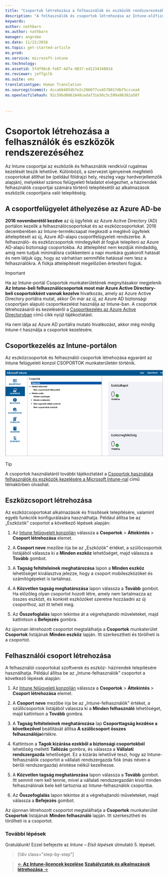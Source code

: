 ```yaml
---
title: "Csoportok létrehozása a felhasználók és eszközök rendszerezéséhez | Microsoft Intune"
description: "A felhasználók és csoportok létrehozása az Intune-előfizetéséhez"
keywords: 
author: nathbarn
ms.author: nathbarn
manager: angrobe
ms.date: 11/22/2016
ms.topic: get-started-article
ms.prod: 
ms.service: microsoft-intune
ms.technology: 
ms.assetid: 5fdf98c8-fe67-4d7a-9837-ed1234348014
ms.reviewer: jeffgilb
ms.suite: ems
translationtype: Human Translation
ms.sourcegitcommit: dcca68485db7e2c206077ce457081fdbf5cccea4
ms.openlocfilehash: 92c59bd8061648cedaf31e50c5c599a96302a50f


---
```



# <a name="create-groups-to-organize-users-and-devices"></a>Csoportok létrehozása a felhasználók és eszközök rendszerezéséhez
Az Intune csoportjai az eszközök és felhasználók rendkívül rugalmas kezelését teszik lehetővé. Különböző, a szervezet igényeinek megfelelő csoportokat állíthat be (például földrajzi hely, részleg vagy hardverjellemzők alapján), melyekkel számos felügyeleti feladatot elvégezhet, a házirendek felhasználók csoportjai számára történő telepítésétől az alkalmazások eszközök csoportjaira való telepítéséig.

## <a name="group-management-moving-to-azure-ad"></a>A csoportfelügyelet áthelyezése az Azure AD-be

**2016 novemberétől kezdve** az új ügyfelek az Azure Acitve Directory (AD) portálon kezelik a felhasználócsoportokat és az eszközcsoportokat. 2016 decemberében az Intune-termékcsapat megkezdi a meglévő ügyfelek áttelepítését az új, Azure AD-alapú csoportfelügyeleti rendszerbe. A felhasználó- és eszközcsoportok mindegyikét át fogjuk telepíteni az Azure AD-alapú biztonsági csoportokba. Az áttelepítést nem kezdjük mindaddig, amíg nem tudjuk minimálisra csökkenteni a napi munkára gyakorolt hatását és nem látjuk úgy, hogy az várhatóan semmiféle hatással nem lesz a felhasználókra. A fiókja áttelepítését megelőzően értesíteni fogjuk.


>[!IMPORTANT]
>
>Ha az Intune-portál Csoportok munkaterületének megnyitásakor megjelenik **Az Intune-beli felhasználócsoportok most már Azure Active Directory-beli csoportokként vannak kezelve** hivatkozás, amely az Azure Active Directory portálra mutat, akkor Ön már az *új*, az Azure AD biztonsági csoportjain alapuló csoportkezelést használja az Intune-ban. A csoportok létrehozásáról és kezeléséről a [Csoportkezelés az Azure Active Directoryban](https://docs.microsoft.com/azure/active-directory/active-directory-groups-create-azure-portal) című cikk nyújt tájékoztatást.
>
>Ha nem látja az Azure AD portálra mutató hivatkozást, akkor még mindig Intune-t használja a csoportok kezelésére.

## <a name="group-management-in-the-intune-portal"></a>Csoportkezelés az Intune-portálon

Az eszközcsoportok és felhasználói csoportok létrehozása egyaránt az Intune felügyeleti konzol CSOPORTOK munkaterületén történik.

![A felügyeleti konzol Csoportok munkaterülete](./media/groups.png)


> [!TIP]
> A csoportok használatáról további tájékoztatást a [Csoportok használata felhasználók és eszközök kezelésére a Microsoft Intune-nal](/intune/deploy-use/use-groups-to-manage-users-and-devices-with-microsoft-intune) című témakörben olvashat.


## <a name="create-a-device-group"></a>Eszközcsoport létrehozása
Az eszközcsoportokat alkalmazások és frissítések telepítésére, valamint egyéb funkciók konfigurálására használhatja. Például állítsa be az „Eszközök” csoportot a következő lépések alapján:

1.  Az [Intune felügyeleti konzolján](https://manage.microsoft.com/) válassza a **Csoportok** > **Áttekintés** > **Csoport létrehozása** elemet.

2.  A **Csoport neve** mezőbe írja be az „Eszközök” értéket, a szülőcsoportok listájából válassza ki a **Minden eszköz** lehetőséget, majd válassza a **Tovább** gombot.

3.  A **Tagság feltételeinek meghatározása** lapon a **Minden eszköz** lehetőséget kiválasztva jelezze, hogy a csoport mobileszközöket és számítógépeket is tartalmaz.

4.  A **Közvetlen tagság meghatározása** lapon válassza a **Tovább** gombot. Ha előzőleg olyan csoportot hozott létre, amely nem tartalmazza az összes eszközt, és konkrét eszközöket szeretne hozzáadni az új csoporthoz, azt itt teheti meg.

5.  Az **Összefoglalás** lapon tekintse át a végrehajtandó műveleteket, majd kattintson a **Befejezés** gombra.

Az újonnan létrehozott csoportot megtalálhatja a **Csoportok** munkaterület **Csoportok** listájának **Minden eszköz** lapján. Itt szerkesztheti és törölheti is a csoportot.

## <a name="create-a-user-group"></a>Felhasználói csoport létrehozása
A felhasználói csoportokat szoftverek és eszköz- házirendek telepítésére használhatja. Például állítsa be az „Intune-felhasználók” csoportot a következő lépések alapján:

1.  Az [Intune felügyeleti konzolján](https://manage.microsoft.com/) válassza a **Csoportok** > **Áttekintés** > **Csoport létrehozása** elemet.

2.  A **Csoport neve** mezőbe írja be az „Intune-felhasználók” értéket, a szülőcsoportok listájából válassza ki a **Minden felhasználó** lehetőséget, majd kattintson a **Tovább** gombra.

3.  A **Tagság feltételeinek meghatározása** lap **Csoporttagság kezdése a következővel** beállítását állítsa **A szülőcsoport összes felhasználója**értékre.

4.  Kattintson a **Tagok kizárása ezekből a biztonsági csoportokból** lehetőség melletti **Tallózás** gombra, és válassza a **Vállalati rendszergazda** lehetőséget. Ez a kizárás lehetővé teszi, hogy az Intune-felhasználók csoportot a vállalati rendszergazda fiók (más néven a bérlői rendszergazda) érintése nélkül kezelhesse.

5.  A **Közvetlen tagság meghatározása** lapon válassza a **Tovább** gombot. Itt semmit nem kell tennie, mivel a vállalati rendszergazdán kívül minden felhasználónak bele kell tartoznia az Intune-felhasználók csoportba.

6.  Az **Összefoglalás** lapon tekintse át a végrehajtandó műveleteket, majd válassza a **Befejezés** gombot.

Az újonnan létrehozott csoportot megtalálhatja a **Csoportok** munkaterület **Csoportok** listájának **Minden felhasználó** lapján. Itt szerkesztheti és törölheti is a csoportot.



### <a name="next-steps"></a>További lépések
Gratulálunk! Ezzel befejezte az *Intune – Első lépések* útmutató 5. lépését.

>[!div class="step-by-step"]

>[&larr; **Az Intune-licencek kezelése**](.\start-with-a-paid-subscription-to-microsoft-intune-step-4.md)       [**Szabályzatok és alkalmazások létrehozása** &rarr;](.\start-with-a-paid-subscription-to-microsoft-intune-step-6.md)  



<!--HONumber=Nov16_HO5-->


